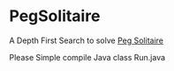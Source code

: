 # PegSolitaire

A Depth First Search to solve <a href="https://en.wikipedia.org/wiki/Peg_solitaire">Peg Solitaire</a>

Please Simple compile Java class Run.java
